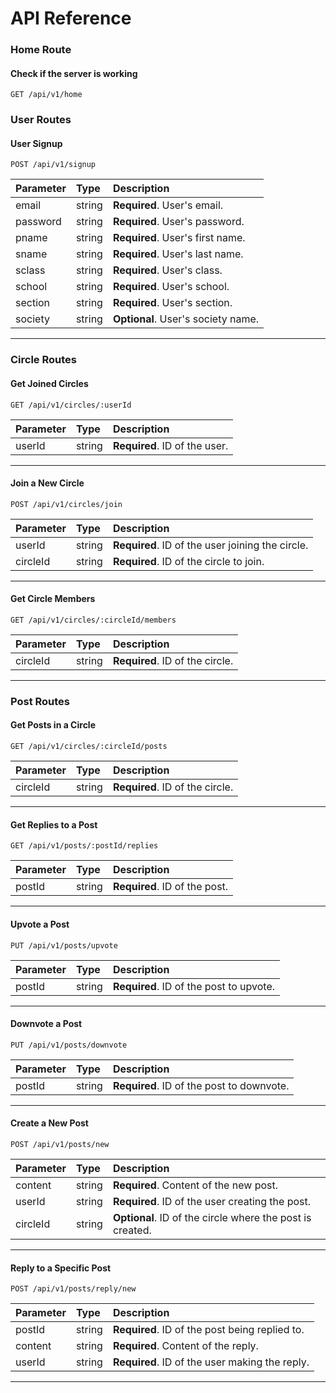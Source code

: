 # API Reference

### Home Route

#### Check if the server is working

```http
GET /api/v1/home
```

### User Routes

#### User Signup

```http
POST /api/v1/signup
```

| Parameter | Type   | Description                   |
| :-------- | :----- | :---------------------------- |
| email     | string | **Required**. User's email.  |
| password  | string | **Required**. User's password.|
| pname     | string | **Required**. User's first name. |
| sname     | string | **Required**. User's last name. |
| sclass    | string | **Required**. User's class.   |
| school    | string | **Required**. User's school.  |
| section   | string | **Required**. User's section. |
| society   | string | **Optional**. User's society name.|

---

### Circle Routes

#### Get Joined Circles

```http
GET /api/v1/circles/:userId
```

| Parameter | Type   | Description                          |
| :-------- | :----- | :----------------------------------- |
| userId    | string | **Required**. ID of the user.      |

---

#### Join a New Circle

```http
POST /api/v1/circles/join
```

| Parameter | Type   | Description                          |
| :-------- | :----- | :----------------------------------- |
| userId    | string | **Required**. ID of the user joining the circle. |
| circleId  | string | **Required**. ID of the circle to join.|

---

#### Get Circle Members

```http
GET /api/v1/circles/:circleId/members
```

| Parameter  | Type   | Description                          |
| :--------- | :----- | :----------------------------------- |
| circleId   | string | **Required**. ID of the circle.     |

---

### Post Routes

#### Get Posts in a Circle

```http
GET /api/v1/circles/:circleId/posts
```

| Parameter  | Type   | Description                          |
| :--------- | :----- | :----------------------------------- |
| circleId   | string | **Required**. ID of the circle.     |

---

#### Get Replies to a Post

```http
GET /api/v1/posts/:postId/replies
```

| Parameter  | Type   | Description                          |
| :--------- | :----- | :----------------------------------- |
| postId     | string | **Required**. ID of the post.       |

---

#### Upvote a Post

```http
PUT /api/v1/posts/upvote
```

| Parameter  | Type   | Description                          |
| :--------- | :----- | :----------------------------------- |
| postId     | string | **Required**. ID of the post to upvote.|

---

#### Downvote a Post

```http
PUT /api/v1/posts/downvote
```

| Parameter  | Type   | Description                          |
| :--------- | :----- | :----------------------------------- |
| postId     | string | **Required**. ID of the post to downvote.|

---

#### Create a New Post

```http
POST /api/v1/posts/new
```

| Parameter  | Type   | Description                          |
| :--------- | :----- | :----------------------------------- |
| content    | string | **Required**. Content of the new post.|
| userId     | string | **Required**. ID of the user creating the post.|
| circleId   | string | **Optional**. ID of the circle where the post is created.|

---

#### Reply to a Specific Post

```http
POST /api/v1/posts/reply/new
```
| Parameter  | Type   | Description                          |
| :--------- | :----- | :----------------------------------- |
| postId     | string  | **Required**. ID of the post being replied to.|
| content     |string  | **Required**. Content of the reply.|
| userId      |string  | **Required**. ID of the user making the reply.|

---
